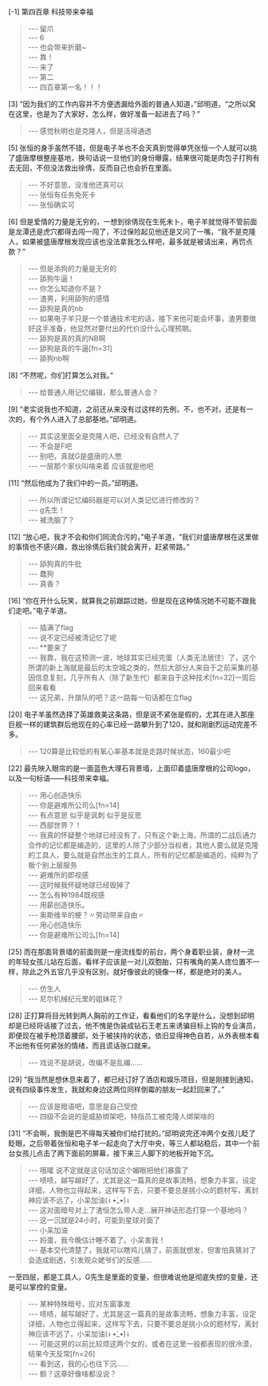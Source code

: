 
[-1] 第四百章 科技带来幸福
>--- 留爪<br>
>--- 6<br>
>--- 也会带来折磨~<br>
>--- 靠！<br>
>--- 来了<br>
>--- 第二<br>
>--- 四百章第一名！！！<br>

[3] “因为我们的工作内容并不方便透漏给外面的普通人知道，”邱明道，“之所以窝在这里，也是为了大家好，怎么样，做好准备一起进去了吗？”
>--- 感觉秋明也是克隆人，但是活得通透<br>

[5] 张恒的身手虽然不错，但是电子羊也不会天真到觉得单凭张恒一个人就可以挑了盛唐摩根整座基地，换句话说一旦他们的身份曝露，结果很可能是肉包子打狗有去无回，不但没法救出徐倩，反而自己也会折在里面。
>--- 不好意思，没准他还真可以<br>
>--- 张恒有任务免死卡<br>
>--- 张恒确实可<br>

[6] 但是爱情的力量是无穷的，一想到徐倩现在生死未卜，电子羊就觉得不管前面是龙潭还是虎穴都得去闯一闯了，不过保险起见他还是又问了一嘴，“我不是克隆人，如果被盛唐摩根发现应该也没法拿我怎么样吧，最多就是被请出来，再罚点款？”
>--- 但是添狗的力量是无穷的<br>
>--- 舔狗牛逼！<br>
>--- 你怎么知道你不是？<br>
>--- 渣男，利用舔狗的感情<br>
>--- 舔狗是真的nb<br>
>--- 如果电子羊只是一个普通技术宅的话，接下来他可能会坏事，渣男要做好这手准备，他显然对要付出的代价没什么心理预期。<br>
>--- 舔狗是真的真的NB啊<br>
>--- 舔狗是真的牛逼[fn=31]<br>
>--- 舔狗nb啊<br>

[8] “不然呢，你们打算怎么对我。”
>--- 给普通人用记忆编辑，那么普通人会？<br>

[9] “老实说我也不知道，之前还从来没有过这样的先例，不，也不对，还是有一次的，有个外人进入了总部基地。”邱明道。
>--- 其实这里面全是克隆人吧，已经没有自然人了<br>
>--- 不会是F吧<br>
>--- 别吧，真就G是盛唐的人憋<br>
>--- 一层那个家伙叫啥来着 应该就是他吧<br>

[11] “然后他成为了我们中的一员。”邱明道。
>--- 所以所谓记忆编码器是可以对人类记忆进行修改的？<br>
>--- g先生！<br>
>--- 被洗脑了？<br>

[12] “放心吧，我才不会和你们同流合污的，”电子羊道，“我们对盛唐摩根在这里做的事情也不感兴趣，救出徐倩后我们就会离开，赶紧带路。”
>--- 舔狗真的牛批<br>
>--- 蠢狗<br>
>--- 真香？<br>

[16] “你在开什么玩笑，就算我之前跟踪过她，但是现在这种情况她不可能不跟我们走吧。”电子羊道。
>--- 插满了flag<br>
>--- 说不定已经被清记忆了呢<br>
>--- **要来了<br>
>--- 我靠，我在这预测一波，地球其实已经完蛋（人类无法居住）了，这个所谓的新上海就是最后的太空城之类的，然后大部分人来自于之前采集的基因信息复刻，几乎所有人（除了新生代）都来自于这种技术[fn=32]一周后回来看看<br>
>--- 这兄弟，升旗队的吧？这一路每一句话都在立flag<br>

[20] 电子羊虽然选择了英雄救美这条路，但是说不紧张是假的，尤其在进入那座巨舰一样的建筑群后他现在的心率已经一路攀升到了120，就和刚剧烈运动完差不多。
>--- 120算是比较低的有氧心率基本就是走路时候状态，160最少吧<br>

[22] 最先映入眼帘的是一面蓝色大理石背景墙，上面印着盛唐摩根的公司logo，以及一句标语——科技带来幸福。
>--- 用心创造快乐<br>
>--- 你是避难所公司么[fn=14]<br>
>--- 有点意思 似乎是讽刺 似乎是反思<br>
>--- 西部世界？！<br>
>--- 我真的怀疑整个地球已经没有了，只有这个新上海，所谓的二战后通力合作的记忆都是编造的，这里的人除了少部分当权者，其他人要么就是克隆的工具人，要么就是自然出生的工具人，所有的记忆都是编造的，纯粹为了极个别上层服务<br>
>--- 避难所的即视感<br>
>--- 这时候我怀疑地球已经毁掉了<br>
>--- 怎么有种1984既视感<br>
>--- 用薪创造快乐。<br>
>--- 奥斯维辛的梗？〃劳动带来自由〃<br>
>--- 用心创造快乐<br>
>--- 你是避难所公司么[fn=14]<br>

[25] 而在那面背景墙的前面则是一座流线型的前台，两个身着职业装，身材一流的年轻女孩儿站在后面，看样子应该是一对儿双胞胎，只有嘴角的美人痣位置不一样，除此之外五官几乎没有区别，就好像彼此的镜像一样，都是绝对的美人。
>--- 仿生人<br>
>--- 尼尔机械纪元里的姐妹花？<br>

[28] 正打算将目光转到两人胸前的工作证，看看他们的名字是什么，没想到邱明却是已经将话接了过去，他不愧是伪装成钻石王老五来诱骗目标上钩的专业演员，即便现在被手枪顶着腰部，处于被挟持的状态，依旧显得神色自若，从外表根本看不出他有任何紧张的情绪，而且谎话张口就来。
>--- 戏说不是胡说，改编不是乱编……<br>

[29] “我当然是想休息来着了，都已经订好了酒店和娱乐项目，但是刚接到通知，说有四级事件发生，我就和身边这两位同样倒霉的朋友一起赶回来了。”
>--- 应该是暗语吧，意思是自己受控<br>
>--- 四级不会说的是威胁绑架吧，特指员工被克隆人绑架啥的<br>

[31] “不会啊，我倒是巴不得每天被你们给打扰的。”邱明说完还冲两个女孩儿眨了眨眼，之后带着张恒和电子羊一起走向了大厅中央，等三人都站稳后，其中一个前台女孩儿点击了两下面前的屏幕，接下来三人脚下的地板开始下沉。
>--- 哦嚯 说不定就是这句话加这个媚眼把他们暴露了<br>
>--- 啧啧，越写越好了，尤其是这一篇真的是故事流畅，想象力丰富，设定详细，人物也立得起来，这样写下去，只要不要总是挑小众的题材写，离封神应该不远了，小呆加油(ง •̀_•́)ง<br>
>--- 这对面暗号对上了渣恒怎么带人走...展开神话形态打穿一个基地吗？<br>
>--- 这一沉就是24小时，可能到星球对面了<br>
>--- 小呆加油<br>
>--- 妈蛋，我今晚估计睡不着了。小呆害我！<br>
>--- 基本交代清楚了，我就可以瞎鸡儿猜了，前面就想发，但害怕真猜对了会造成剧透，引发观众姥爷们的反感……

一至四层，都是工具人，G先生是里面的变量，但很难说他是彻底失控的变量，还是可以掌控的变量。<br>
>--- 某种特殊暗号，应对东窗事发<br>
>--- 啧啧，越写越好了，尤其是这一篇真的是故事流畅，想象力丰富，设定详细，人物也立得起来，这样写下去，只要不要总是挑小众的题材写，离封神应该不远了，小呆加油(ง •̀_•́)ง<br>
>--- 可能这男的以前比较烦这两个女的，或者在这里一般都表现的很冷漠，结果今天反常[fn=26]<br>
>--- 看到这，我的心也往下沉……<br>
>--- 额？这章好像啥都没说？<br>
